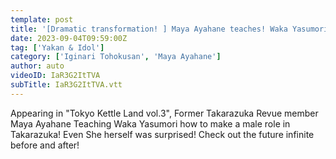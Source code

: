 ```yaml
---
template: post
title: '[Dramatic transformation! ] Maya Ayahane teaches! Waka Yasumori First Takarazuka makeup'
date: 2023-09-04T09:59:00Z
tag: ['Yakan & Idol']
category: ['Iginari Tohokusan', 'Maya Ayahane']
author: auto 
videoID: IaR3G2ItTVA
subTitle: IaR3G2ItTVA.vtt
---
```

Appearing in "Tokyo Kettle Land vol.3", Former Takarazuka Revue member Maya Ayahane Teaching Waka Yasumori how to make a male role in Takarazuka! Even She herself was surprised! Check out the future infinite before and after!